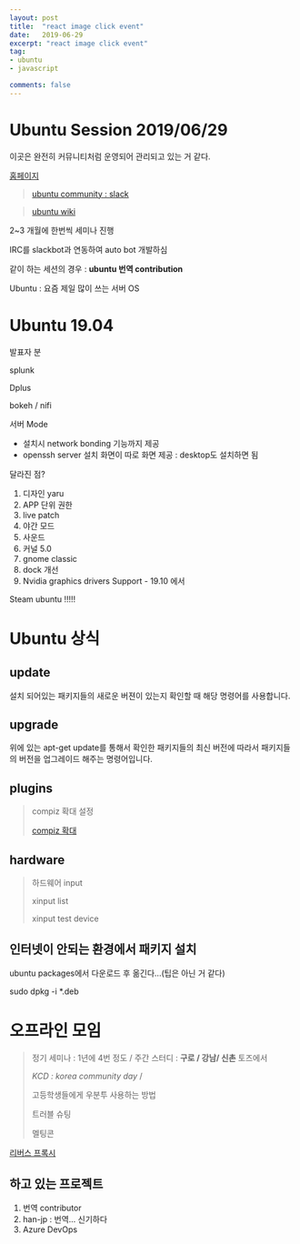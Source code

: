 ```yaml
---
layout: post
title:  "react image click event"
date:   2019-06-29
excerpt: "react image click event"
tag:
- ubuntu
- javascript

comments: false
---
```


# **Ubuntu Session 2019/06/29**

이곳은 완전히 커뮤니티처럼 운영되어 관리되고 있는 거 같다.

[홈페이지](https://www.ubuntu-kr.org/#)

> [ubuntu community  : slack](https://ubuntu-kr.slack.com)

> [ubuntu wiki](https://wiki.ubuntu.com)

2~3 개월에 한번씩 세미나 진행

IRC를 slackbot과 연동하여 auto bot 개발하심

같이 하는 세션의 경우 : **ubuntu 번역 contribution**

Ubuntu : 요즘 제일 많이 쓰는 서버 OS



# **Ubuntu 19.04**

발표자 분

splunk

Dplus

bokeh / nifi

서버 Mode
+ 설치시 network bonding 기능까지 제공
+ openssh server 설치 화면이 따로 화면 제공 : desktop도 설치하면 됨

달라진 점?

1. 디자인 yaru
2. APP 단위 권한
3. live patch
4. 야간 모드
5. 사운드
6. 커널 5.0
7. gnome classic
8. dock 개선
9. Nvidia graphics drivers Support - 19.10 에서


Steam ubuntu !!!!!

# Ubuntu 상식

## update

설치 되어있는 패키지들의 새로운 버젼이 있는지 확인할 때 해당 명령어를 사용합니다.

## upgrade

위에 있는 apt-get update를 통해서 확인한 패키지들의 최신 버전에 따라서 패키지들의 버전을 업그레이드 해주는 명령어입니다.


## plugins 

>compiz 확대 설정
>
>[compiz 확대](https://askubuntu.com/questions/36751/how-to-activate-superscroll-to-zoom)


## hardware

> 하드웨어 input
>
>xinput list
>
> xinput test device


## 인터넷이 안되는 환경에서 패키지 설치

ubuntu packages에서 다운로드 후 옮긴다...(팁은 아닌 거 같다)

sudo dpkg -i *.deb


# 오프라인 모임

> 정기 세미나 : 1년에 4번 정도 / 주간 스터디 : **구로 / 강남/ 신촌** 토즈에서
>
> *KCD : korea community day* / 
> 
> 고등학생들에게 우분투 사용하는 방법
>
> 트러블 슈팅
>
> 멜팅콘


[리버스 프록시](https://www.lesstif.com/pages/viewpage.action?pageId=21430345)


## 하고 있는 프로젝트

1. 번역 contributor
2. han-jp : 번역... 신기하다
3. Azure DevOps